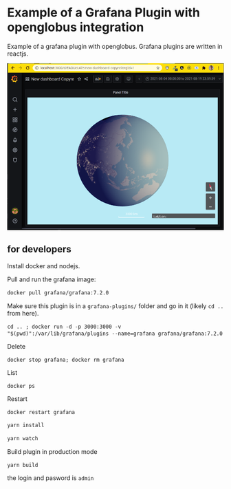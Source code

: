# Example of a Grafana Plugin with openglobus integration

Example of a grafana plugin with openglobus. Grafana plugins are written in reactjs.

![grafana with openglobus](./grafan_openglobus.png)

## for developers

Install docker and nodejs.

Pull and run the grafana image:

```bash
docker pull grafana/grafana:7.2.0
```

Make sure this plugin is in a `grafana-plugins/` folder and go in it (likely `cd ..` from here).
```
cd .. ; docker run -d -p 3000:3000 -v "$(pwd)":/var/lib/grafana/plugins --name=grafana grafana/grafana:7.2.0
```

Delete
```
docker stop grafana; docker rm grafana
```

List
```
docker ps
```

Restart
```
docker restart grafana
```

```bash
yarn install
```

```bash
yarn watch
```

Build plugin in production mode

```bash
yarn build
```

the login and pasword is `admin`